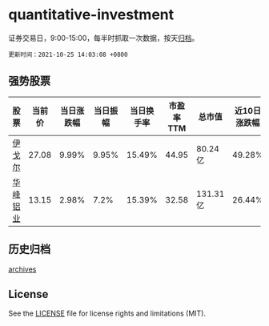 # quantitative-investment

证券交易日，9:00-15:00，每半时抓取一次数据，按天[归档](archives)。

`更新时间：2021-10-25 14:03:08 +0800`

## 强势股票

|股票|当前价|当日涨跌幅|当日振幅|当日换手率|市盈率TTM|总市值|近10日涨跌幅|
|----|----|----|----|----|----|----|----|
|[伊戈尔](https://xueqiu.com/S/SZ002922)|27.08|9.99%|9.95%|15.49%|44.95|80.24亿|49.28%|
|[华峰铝业](https://xueqiu.com/S/SH601702)|13.15|2.98%|7.2%|15.39%|32.58|131.31亿|26.44%|

## 历史归档

[archives](archives)

## License

See the [LICENSE](LICENSE) file for license rights and limitations (MIT).